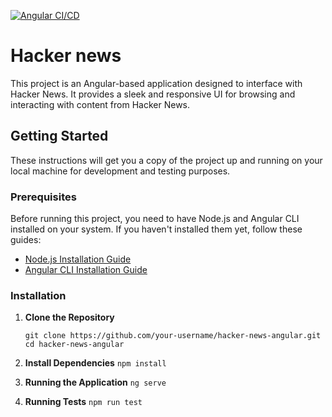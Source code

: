 [![Angular CI/CD](https://github.com/MikeRubio/HackerNews/actions/workflows/angular-ci.yml/badge.svg)](https://github.com/MikeRubio/HackerNews/actions/workflows/angular-ci.yml)

# Hacker news

This project is an Angular-based application designed to interface with Hacker News. It provides a sleek and responsive UI for browsing and interacting with content from Hacker News.

## Getting Started

These instructions will get you a copy of the project up and running on your local machine for development and testing purposes.

### Prerequisites

Before running this project, you need to have Node.js and Angular CLI installed on your system. If you haven't installed them yet, follow these guides:

- [Node.js Installation Guide](https://nodejs.org/en/download/package-manager/)
- [Angular CLI Installation Guide](https://angular.io/cli)

### Installation

1. **Clone the Repository**

   ``git clone https://github.com/your-username/hacker-news-angular.git``
   ``cd hacker-news-angular``

2. **Install Dependencies**
    ``npm install``
   
3. **Running the Application**
   ``ng serve``

4. **Running Tests**
   ``npm run test``
